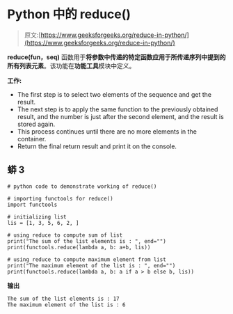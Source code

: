 # Python 中的 reduce()

> 原文:[https://www.geeksforgeeks.org/reduce-in-python/](https://www.geeksforgeeks.org/reduce-in-python/)

**reduce(fun，seq)** 函数用于**将参数中传递的特定函数应用于所传递序列中提到的所有列表元素**。该功能在**功能工具**模块中定义。

**工作:**

*   The first step is to select two elements of the sequence and get the result.
*   The next step is to apply the same function to the previously obtained result, and the number is just after the second element, and the result is stored again.
*   This process continues until there are no more elements in the container.
*   Return the final return result and print it on the console.

## 蟒 3

```
# python code to demonstrate working of reduce()

# importing functools for reduce()
import functools

# initializing list
lis = [1, 3, 5, 6, 2, ]

# using reduce to compute sum of list
print("The sum of the list elements is : ", end="")
print(functools.reduce(lambda a, b: a+b, lis))

# using reduce to compute maximum element from list
print("The maximum element of the list is : ", end="")
print(functools.reduce(lambda a, b: a if a > b else b, lis))
```

**输出**

```
The sum of the list elements is : 17
The maximum element of the list is : 6
```